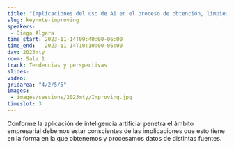 ```yaml
---
title: "Implicaciones del uso de AI en el proceso de obtención, limpieza y transformación de datos, presentado por Improving"
slug: keynote-improving
speakers:
 - Diego Algara
time_start: 2023-11-14T09:40:00-06:00
time_end:   2023-11-14T10:10:00-06:00
day: 2023mty
room: Sala 1 
track: Tendencias y perspectivas
slides: 
video: 
gridarea: "4/2/5/5"
images:
 - images/sessions/2023mty/Improving.jpg
timeslot: 3
---
```



Conforme la aplicación de inteligencia artificial penetra el ámbito empresarial debemos estar conscientes de las implicaciones que esto tiene en la forma en la que obtenemos y procesamos datos de distintas fuentes.
